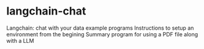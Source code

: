 # langchain-chat
Langchain: chat with your data example programs
Instructions to setup an environment from the begining
Summary program for using a PDF file along with a LLM

